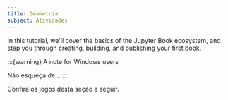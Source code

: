 ```yaml
---
title: Geometria
subject: Atividades
---
```


In this tutorial, we'll cover the basics of the Jupyter Book ecosystem, and step you through creating, building, and publishing your first book.

:::{warning} A note for Windows users

Não esqueça de...
:::

Confira os jogos desta seção a seguir.

